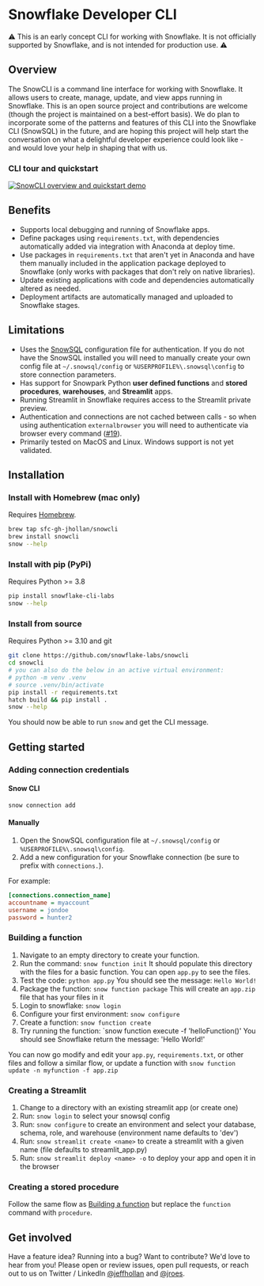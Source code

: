 # Snowflake Developer CLI

⚠️ This is an early concept CLI for working with Snowflake. It is not officially supported by Snowflake, and is not intended for production use. ⚠️

## Overview

The SnowCLI is a command line interface for working with Snowflake. It allows users to create, manage, update, and view apps running in Snowflake. This is an open source project and contributions are welcome (though the project is maintained on a best-effort basis). We do plan to incorporate some of the patterns and features of this CLI into the Snowflake CLI (SnowSQL) in the future, and are hoping this project will help start the conversation on what a delightful developer experience could look like - and would love your help in shaping that with us.

### CLI tour and quickstart
[![SnowCLI overview and quickstart demo](https://i.imgur.com/tqLVPWnm.png)](https://youtu.be/WDuBeAgbTt4)

## Benefits
- Supports local debugging and running of Snowflake apps.
- Define packages using `requirements.txt`, with dependencies automatically added via integration with Anaconda at deploy time.
- Use packages in `requirements.txt` that aren't yet in Anaconda and have them manually included in the application package deployed to Snowflake (only works with packages that don't rely on native libraries).
- Update existing applications with code and dependencies automatically altered as needed.
- Deployment artifacts are automatically managed and uploaded to Snowflake stages.

## Limitations
- Uses the [SnowSQL](https://docs.snowflake.com/en/user-guide/snowsql.html) configuration file for authentication. If you do not have the SnowSQL installed you will need to manually create your own config file at `~/.snowsql/config` or `%USERPROFILE%\.snowsql\config` to store connection parameters.
- Has support for Snowpark Python **user defined functions** and **stored procedures**, **warehouses**, and **Streamlit** apps.
- Running Streamlit in Snowflake requires access to the Streamlit private preview.
- Authentication and connections are not cached between calls - so when using authentication `externalbrowser` you will need to authenticate via browser every command ([#19](https://github.com/Snowflake-Labs/snowcli/issues/19)).
- Primarily tested on MacOS and Linux. Windows support is not yet validated.

## Installation

### Install with Homebrew (mac only)

Requires [Homebrew](https://brew.sh/).

```bash
brew tap sfc-gh-jhollan/snowcli
brew install snowcli
snow --help
```

### Install with pip (PyPi)

Requires Python >= 3.8

```bash
pip install snowflake-cli-labs
snow --help
```

### Install from source

Requires Python >= 3.10 and git

```bash
git clone https://github.com/snowflake-labs/snowcli
cd snowcli
# you can also do the below in an active virtual environment:
# python -m venv .venv
# source .venv/bin/activate
pip install -r requirements.txt
hatch build && pip install .
snow --help
```

You should now be able to run `snow` and get the CLI message.

## Getting started

### Adding connection credentials

#### Snow CLI
`snow connection add`

#### Manually
1. Open the SnowSQL configuration file at `~/.snowsql/config` or `%USERPROFILE%\.snowsql\config`.
1. Add a new configuration for your Snowflake connection (be sure to prefix with `connections.`).

For example:
```ini
[connections.connection_name]
accountname = myaccount
username = jondoe
password = hunter2
```

### Building a function
1. Navigate to an empty directory to create your function.
1. Run the command: `snow function init`
    It should populate this directory with the files for a basic function. You can open `app.py` to see the files.
1. Test the code: `python app.py`
    You should see the message: `Hello World!`
1. Package the function: `snow function package`
    This will create an `app.zip` file that has your files in it
1. Login to snowflake: `snow login`
1. Configure your first environment: `snow configure`
1. Create a function: `snow function create`
1. Try running the function: `snow function execute -f 'helloFunction()'
    You should see Snowflake return the message: 'Hello World!'

You can now go modify and edit your `app.py`, `requirements.txt`, or other files and follow a similar flow, or update a function with `snow function update -n myfunction -f app.zip`

### Creating a Streamlit
1. Change to a directory with an existing streamlit app (or create one)
1. Run: `snow login` to select your snowsql config
1. Run: `snow configure` to create an environment and select your database, schema, role, and warehouse (environment name defaults to 'dev')
1. Run: `snow streamlit create <name>` to create a streamlit with a given name (file defaults to streamlit_app.py)
1. Run: `snow streamlit deploy <name> -o` to deploy your app and open it in the browser

### Creating a stored procedure
Follow the same flow as [Building a function](#building-a-function) but replace the `function` command with `procedure`.

## Get involved

Have a feature idea? Running into a bug? Want to contribute? We'd love to hear from you! Please open or review issues, open pull requests, or reach out to us on Twitter / LinkedIn [@jeffhollan](https://twitter.com/jeffhollan) and [@jroes](https://twitter.com/jroes).
